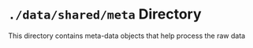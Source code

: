 `./data/shared/meta` Directory
=========

This directory contains meta-data objects that help process the raw data